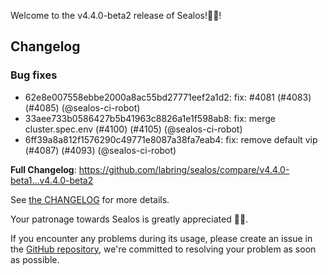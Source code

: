 Welcome to the v4.4.0-beta2 release of Sealos!🎉🎉!



## Changelog
### Bug fixes
* 62e8e007558ebbe2000a8ac55bd27771eef2a1d2: fix: #4081 (#4083) (#4085) (@sealos-ci-robot)
* 33aee733b0586427b5b41963c8826a1e1f598ab8: fix: merge cluster.spec.env (#4100) (#4105) (@sealos-ci-robot)
* 6ff39a8a812f1576290c49771e8087a38fa7eab4: fix: remove default vip (#4087) (#4093) (@sealos-ci-robot)

**Full Changelog**: https://github.com/labring/sealos/compare/v4.4.0-beta1...v4.4.0-beta2

See [the CHANGELOG](https://github.com/labring/sealos/blob/main/CHANGELOG/CHANGELOG.md) for more details.

Your patronage towards Sealos is greatly appreciated 🎉🎉.

If you encounter any problems during its usage, please create an issue in the [GitHub repository](https://github.com/labring/sealos), we're committed to resolving your problem as soon as possible.
